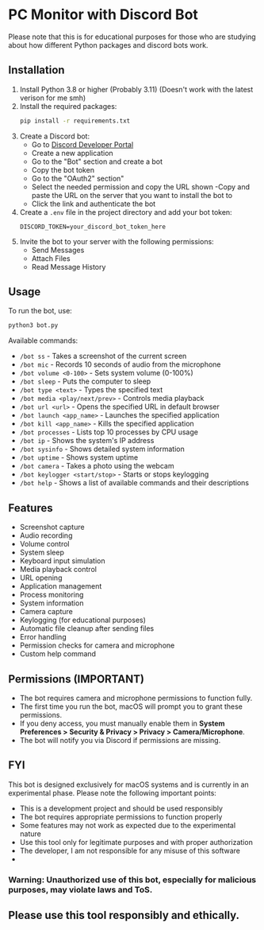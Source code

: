 # PC Monitor with Discord Bot

Please note that this is for educational purposes for those who are studying about how different Python packages and discord bots work.

## Installation

1. Install Python 3.8 or higher (Probably 3.11) (Doesn't work with the latest verison for me smh)
2. Install the required packages:
   ```bash
   pip install -r requirements.txt
   ```
3. Create a Discord bot:
   - Go to [Discord Developer Portal](https://discord.com/developers/applications)
   - Create a new application
   - Go to the "Bot" section and create a bot
   - Copy the bot token
   - Go to the "OAuth2" section"
   - Select the needed permission and copy the URL shown
   -Copy and paste the URL on the server that you want to install the bot to
   - Click the link and authenticate the bot
4. Create a `.env` file in the project directory and add your bot token:
   ```
   DISCORD_TOKEN=your_discord_bot_token_here
   ```
5. Invite the bot to your server with the following permissions:
   - Send Messages
   - Attach Files
   - Read Message History

## Usage

To run the bot, use:
```bash
python3 bot.py
```

Available commands:
- `/bot ss` - Takes a screenshot of the current screen
- `/bot mic` - Records 10 seconds of audio from the microphone
- `/bot volume <0-100>` - Sets system volume (0-100%)
- `/bot sleep` - Puts the computer to sleep
- `/bot type <text>` - Types the specified text
- `/bot media <play/next/prev>` - Controls media playback
- `/bot url <url>` - Opens the specified URL in default browser
- `/bot launch <app_name>` - Launches the specified application
- `/bot kill <app_name>` - Kills the specified application
- `/bot processes` - Lists top 10 processes by CPU usage
- `/bot ip` - Shows the system's IP address
- `/bot sysinfo` - Shows detailed system information
- `/bot uptime` - Shows system uptime
- `/bot camera` - Takes a photo using the webcam
- `/bot keylogger <start/stop>` - Starts or stops keylogging
- `/bot help` - Shows a list of available commands and their descriptions

## Features

- Screenshot capture
- Audio recording
- Volume control
- System sleep
- Keyboard input simulation
- Media playback control
- URL opening
- Application management
- Process monitoring
- System information
- Camera capture
- Keylogging (for educational purposes)
- Automatic file cleanup after sending files
- Error handling
- Permission checks for camera and microphone
- Custom help command

## Permissions (IMPORTANT)

- The bot requires camera and microphone permissions to function fully.
- The first time you run the bot, macOS will prompt you to grant these permissions.
- If you deny access, you must manually enable them in **System Preferences > Security & Privacy > Privacy > Camera/Microphone**.
- The bot will notify you via Discord if permissions are missing.

## FYI

This bot is designed exclusively for macOS systems and is currently in an experimental phase. Please note the following important points:

- This is a development project and should be used responsibly
- The bot requires appropriate permissions to function properly
- Some features may not work as expected due to the experimental nature
- Use this tool only for legitimate purposes and with proper authorization
- The developer, I am not responsible for any misuse of this software
- 

### Warning: Unauthorized use of this bot, especially for malicious purposes, may violate laws and ToS.

## Please use this tool responsibly and ethically.